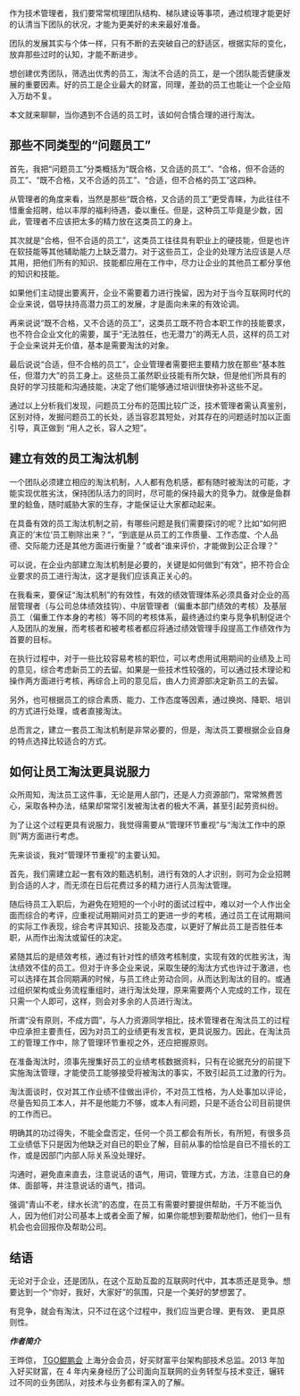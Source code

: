 作为技术管理者，我们要常常梳理团队结构、梯队建设等事项，通过梳理才能更好的认清当下团队的状况，才能为更美好的未来最好准备。

团队的发展其实与个体一样，只有不断的去突破自己的舒适区，根据实际的变化，放弃那些过时的认知，才能不断进步。

想创建优秀团队，筛选出优秀的员工，淘汰不合适的员工，是一个团队能否健康发展的重要因素。好的员工是企业最大的财富，同理，差劲的员工也能让一个企业陷入万劫不复。

本文就来聊聊，当你遇到不合适的员工时，该如何合情合理的进行淘汰。

## 那些不同类型的“问题员工”

首先，我把“问题员工”分类概括为“既合格，又合适的员工”、“合格，但不合适的员工”、“既不合格，又不合适的员工”、“合适，但不合格的员工”这四种。

从管理者的角度来看，当然是那些“既合格，又合适的员工”更受青睐，为此往往不惜重金招聘，给以丰厚的福利待遇，委以重任。但是，这种员工毕竟是少数，因此，管理者不应该把太多的精力放在这类员工的身上。

其次就是“合格，但不合适的员工”，这类员工往往具有职业上的硬技能，但是也许在软技能等其他辅助能力上缺乏潜力。对于这些员工，企业的处理方法应该是人尽其用，把他们所有的知识、技能都应用在工作中，尽力让企业的其他员工都分享他的知识和技能。

如果他们主动提出要离开，企业不需要着力进行挽留，因为对于当今互联网时代的企业来说，倡导扶持高潜力员工的发展，才是面向未来的有效论调。

再来说说“既不合格，又不合适的员工”，这类员工既不符合本职工作的技能要求，也不符合企业文化的需要，属于“无法胜任，也无潜力”的两无人员，这样的员工对于企业来说并无价值，基本是需要淘汰的对象。

最后说说“合适，但不合格的员工”，企业管理者需要把主要精力放在那些“基本胜任，但潜力大”的员工身上。这些员工虽然职业技能有所欠缺，但是他们所具有的良好的学习技能和沟通技能，决定了他们能够通过培训很快弥补这些不足。

通过以上分析我们发现，问题员工分布的范围比较广泛，技术管理者需认真鉴别，区别对待，发掘问题员工的长处，适当容忍其短处，对其存在的问题适时加以正面引导，真正做到 “用人之长，容人之短”。

## 建立有效的员工淘汰机制

一个团队必须建立相应的淘汰机制，人人都有危机感，都有随时被淘汰的可能，才能实现优胜劣汰，保持团队活力的同时，尽可能的保持最大的竞争力。就像是鱼群里的鲶鱼，随时威胁大家的生存，才能保证让大家都动起来。

在具备有效的员工淘汰机制之前，有哪些问题是我们需要探讨的呢？比如“如何把真正的‘末位’员工剔除出来？“，“到底是从员工的工作质量、工作态度、个人品德、交际能力还是其他方面进行衡量？”或者“谁来评价，才能做到公正合理？”

可以说，在企业内部建立淘汰机制是必要的，关键是如何做到“有效”，把不符合企业要求的员工进行淘汰，这才是我们应该真正关心的。

在我看来，要保证“淘汰机制”的有效性，有效的绩效管理体系必须具备对企业的高层管理者（与公司总体绩效挂钩）、中层管理者（偏重本部门绩效的考核）及基层员工（偏重工作本身的考核）等不同的考核体系，最终通过约束与竞争机制促进个人及团队的发展，而考核者和被考核者都应将通过绩效管理手段提高工作绩效作为首要的目标。

在执行过程中，对于一些比较容易考核的职位，可以考虑用试用期间的业绩及上司的意见，综合考虑新员工的去留。如果是一些技术性较强的，可以通过技术理论和操作两方面进行考核，再综合上司的意见后，由人力资源部决定新员工的去留。

另外，也可根据员工的综合素质、能力、工作态度等因素，通过换岗、降职、培训的方式进行处理，或者直接淘汰。

总而言之，建立一套员工淘汰机制是非常必要的，但是，淘汰员工要根据企业自身的特点选择比较适合的方式。

## 如何让员工淘汰更具说服力

众所周知，淘汰员工这件事，无论是用人部门，还是人力资源部门，常常煞费苦心，采取各种办法，结果却常常引发被淘汰者的极大不满，甚至引起劳资纠纷。

为了让这个过程更具有说服力，我觉得需要从“管理环节重视”与“淘汰工作中的原则”两方面进行考虑。

先来谈谈，我对“管理环节重视”的主要认知。

首先，我们需建立起一套有效的甄选机制，进行有效的人才识别，则可为企业招聘到合适的人才，而无须在日后花费过多的精力进行人员淘汰管理。

随后待员工入职后，为避免在短短的一个小时的面试过程中，难以对一个人作出全面而综合的考评，应重视试用期间对员工的更进一步的考核，通过员工在试用期间的实际工作表现，综合考评其知识、技能及态度，以更好了解此员工是否胜任本职，从而作出淘汰或留任的决定。

紧随其后的是绩效考核，通过有针对性的绩效考核制度，实现有效的优胜劣汰，淘汰绩效不佳的员工。但对于许多企业来说，采取生硬的淘汰方式也许过于激进，也可以选择在其合同期满的时候，与员工终止劳动合同，从而达到淘汰的目的。或通过组织架构或业务流程重组时，进行淘汰处理，原来需要两个人完成的工作，现在只需一个人即可，这样，则会对多余的人员进行淘汰。

所谓“没有原则，不成方圆”，与人力资源同学相比，技术管理者在淘汰员工的过程中应承担主要责任，因为对员工的业绩更有发言权，更具说服力。因此，在淘汰员工的管理工作中，除了管理环节重视之外，还应把握原则。

在准备淘汰时，须事先搜集好员工的业绩考核数据资料，只有在论据充分的前提下实施淘汰管理，才能使员工能够接受将被淘汰的事实，不致引起员工过激的行为。

淘汰面谈时，仅对其工作业绩不佳做出评价，不对员工性格，为人处事加以评论，尽量告知员工本人，并不是他能力不够，或本人有问题，只是不适合公司目前提供的工作而已。

明确其的功过得失，不能全盘否定，任何一个员工都会有所长，有所短，有很多员工业绩低下只是因为他缺乏对自已的职业了解，目前从事的恰恰是自已不擅长的工作，或是因部门内部人际关系没处理好。

沟通时，避免直来直去，注意说话的语气，用词，管理方式，方法，注意自已的身体、面部等，并注意说话的语气，措词。

强调“青山不老，绿水长流”的态度，在员工有需要时要提供帮助，千万不能当仇人，因为他们对公司基本上或者全面了解，如果你能想到要帮助他们，他们一旦有机会也会回报你及帮助公司。

## 结语

无论对于企业，还是团队，在这个互助互盈的互联网时代中，其本质还是竞争。想要达到一个“你好，我好，大家好”的氛围，只是一个美好的梦想罢了。

有竞争，就会有淘汰，只不过在这个过程中，我们应当更合理、更有效、 更具原则性。

_**作者简介**_

王晔倞， [TGO鲲鹏会](https://tgo.geekbang.org) 上海分会会员，好买财富平台架构部技术总监。2013 年加入好买财富，在 4 年内亲身经历了公司面向互联网的业务转型与技术变迁，辗转过不同的业务团队，对技术与业务都有深入的了解。